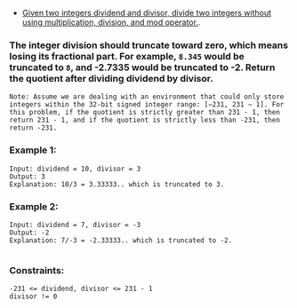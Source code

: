 - [Given two integers dividend and divisor, divide two integers without using multiplication, division, and mod operator.](https://leetcode.com/problems/divide-two-integers/).

### The integer division should truncate toward zero, which means losing its fractional part. For example, `8.345` would be truncated to `8`, and -2.7335 would be truncated to -2. Return the quotient after dividing dividend by divisor. ###
```
Note: Assume we are dealing with an environment that could only store integers within the 32-bit signed integer range: [−231, 231 − 1]. For this problem, if the quotient is strictly greater than 231 - 1, then return 231 - 1, and if the quotient is strictly less than -231, then return -231.
```
 

### Example 1:
```
Input: dividend = 10, divisor = 3
Output: 3
Explanation: 10/3 = 3.33333.. which is truncated to 3.
```
### Example 2:
```
Input: dividend = 7, divisor = -3
Output: -2
Explanation: 7/-3 = -2.33333.. which is truncated to -2.
 
```

### Constraints:
```
-231 <= dividend, divisor <= 231 - 1
divisor != 0
```
